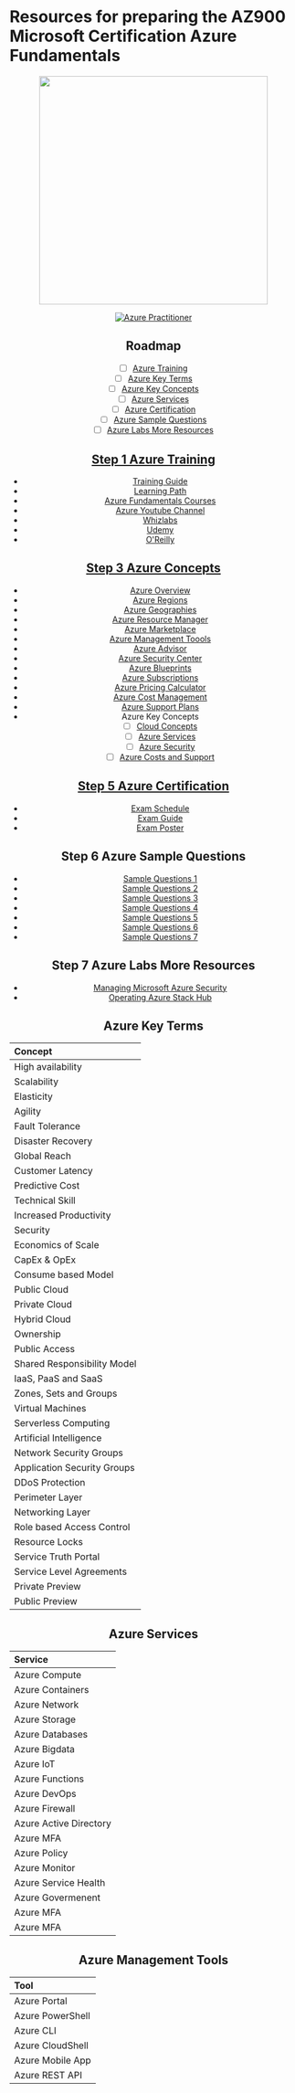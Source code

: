 # Resources for preparing the AZ900 Microsoft Certification Azure Fundamentals

<div align="center">
  <img src="https://github.com/yurynino/learning-azure-fundamentals/blob/master/images/azure_animation.gif" width="400px" />

[![Azure Practitioner](https://img.shields.io/badge/azure-fundamentals-orange)](https://docs.microsoft.com/en-us/learn/certifications/azure-fundamentals)

## Roadmap

- [ ] [Azure Training](#step-1-azure-training)
- [ ] [Azure Key Terms](#azure-key-terms)
- [ ] [Azure Key Concepts](#step-3-azure-concepts)
- [ ] [Azure Services](#azure-services)
- [ ] [Azure Certification](#step-5-azure-certification)
- [ ] [Azure Sample Questions](#step-6-azure-sample-questions)
- [ ] [Azure Labs More Resources](#step-7-azure-labs-more-resources)

## [Step 1 Azure Training](https://docs.microsoft.com/es-es/learn/paths/azure-fundamentals/)

- [Training Guide](https://github.com/yurynino/learning-azure-fundamentals/blob/master/files/azure_training_guide.pdf)
- [Learning Path](https://github.com/yurynino/learning-azure-fundamentals/blob/master/files/azure_learning_path.pdf)
- [Azure Fundamentals Courses](https://docs.microsoft.com/es-es/learn/paths/azure-fundamentals/)
- [Azure Youtube Channel](https://www.youtube.com/user/windowsazure/featured)
- [Whizlabs](https://www.whizlabs.com)
- [Udemy](https://www.udemy.com/)
- [O&#39;Reilly](https://www.oreilly.com/)

## [Step 3 Azure Concepts](https://docs.microsoft.com/es-es/learn/paths/azure-fundamentals/)

- [Azure Overview](https://github.com/yurynino/learning-azure-fundamentals/blob/master/files/azure_overview.pdf)
- [Azure Regions](https://azure.microsoft.com/en-us/global-infrastructure/regions/)
- [Azure Geographies](https://azure.microsoft.com/en-us/global-infrastructure/geographies/)
- [Azure Resource Manager](https://azure.microsoft.com/en-us/features/resource-manager/)
- [Azure Marketplace](https://azuremarketplace.microsoft.com/en-us/)
- [Azure Management Toools](#azure-management-tools)
- [Azure Advisor](https://docs.microsoft.com/en-us/azure/advisor/advisor-overview)
- [Azure Security Center](https://azure.microsoft.com/en-us/services/security-center/)
- [Azure Blueprints](https://azure.microsoft.com/en-us/services/blueprints/)
- [Azure Subscriptions](https://faq.rhipe.com/Search/Article/f021634f-b34e-4dbb-8f20-c009beafa170)
- [Azure Pricing Calculator](https://azure.microsoft.com/en-us/pricing/calculator/)
- [Azure Cost Management](https://azure.microsoft.com/en-us/services/cost-management/)
- [Azure Support Plans](https://azure.microsoft.com/en-gb/updates/azure-standard-support-updates/)
- Azure Key Concepts
  - [ ] [Cloud Concepts](https://docs.microsoft.com/en-us/learn/modules/principles-cloud-computing/)
  - [ ] [Azure Services](https://docs.microsoft.com/en-us/learn/modules/welcome-to-azure/)
  - [ ] [Azure Security](https://docs.microsoft.com/en-us/learn/modules/intro-to-security-in-azure/)
  - [ ] [Azure Costs and Support](https://docs.microsoft.com/en-us/learn/modules/predict-costs-and-optimize-spending/)

## [Step 5 Azure Certification](https://docs.microsoft.com/en-us/learn/certifications/azure-fundamentals)

- [Exam Schedule](https://docs.microsoft.com/en-us/learn/certifications/exams/az-900)
- [Exam Guide](https://github.com/yurynino/learning-azure-fundamentals/blob/master/files/azure_certification_guide.pdf)
- [Exam Poster](https://query.prod.cms.rt.microsoft.com/cms/api/am/binary/RE2PjDI)

## Step 6 Azure Sample Questions

- [Sample Questions 1](https://github.com/yurynino/learning-azure-fundamentals/blob/master/files/azure_sample_questions_1.pdf)
- [Sample Questions 2](https://github.com/yurynino/learning-azure-fundamentals/blob/master/files/azure_sample_questions_2.pdf)
- [Sample Questions 3](https://github.com/yurynino/learning-azure-fundamentals/blob/master/files/azure_sample_questions_3.pdf)
- [Sample Questions 4](https://github.com/yurynino/learning-azure-fundamentals/blob/master/files/azure_sample_questions_4.pdf)
- [Sample Questions 5](https://github.com/yurynino/learning-azure-fundamentals/blob/master/files/azure_sample_questions_5.pdf)
- [Sample Questions 6](https://github.com/yurynino/learning-azure-fundamentals/blob/master/files/azure_sample_questions_6.pdf)
- [Sample Questions 7](https://www.exam-answer.com/microsoft/az-900/question1)

## Step 7 Azure Labs More Resources

- [Managing Microsoft Azure Security](https://www.pluralsight.com/courses/microsoft-azure-security-managing-update)
- [Operating Azure Stack Hub](https://www.pluralsight.com/courses/azure-stack-operating)

## Azure Key Terms

| Concept                     |
| :-------------------------- |
| High availability           |
| Scalability                 |
| Elasticity                  |
| Agility                     |
| Fault Tolerance             |
| Disaster Recovery           |
| Global Reach                |
| Customer Latency            |
| Predictive Cost             |
| Technical Skill             |
| Increased Productivity      |
| Security                    |
| Economics of Scale          |
| CapEx & OpEx                |
| Consume based Model         |
| Public Cloud                |
| Private Cloud               |
| Hybrid Cloud                |
| Ownership                   |
| Public Access               |
| Shared Responsibility Model |
| IaaS, PaaS and SaaS         |
| Zones, Sets and Groups      |
| Virtual Machines            |
| Serverless Computing        |
| Artificial Intelligence     |
| Network Security Groups     |
| Application Security Groups |
| DDoS Protection             |
| Perimeter Layer             |
| Networking Layer            |
| Role based Access Control   |
| Resource Locks              |
| Service Truth Portal        |
| Service Level Agreements    |
| Private Preview             |
| Public Preview              |

## Azure Services

| Service                |
| :--------------------- |
| Azure Compute          |
| Azure Containers       |
| Azure Network          |
| Azure Storage          |
| Azure Databases        |
| Azure Bigdata          |
| Azure IoT              |
| Azure Functions        |
| Azure DevOps           |
| Azure Firewall         |
| Azure Active Directory |
| Azure MFA              |
| Azure Policy           |
| Azure Monitor          |
| Azure Service Health   |
| Azure Govermenent      |
| Azure MFA              |
| Azure MFA              |

## Azure Management Tools

| Tool             |
| :--------------- |
| Azure Portal     |
| Azure PowerShell |
| Azure CLI        |
| Azure CloudShell |
| Azure Mobile App |
| Azure REST API   |
